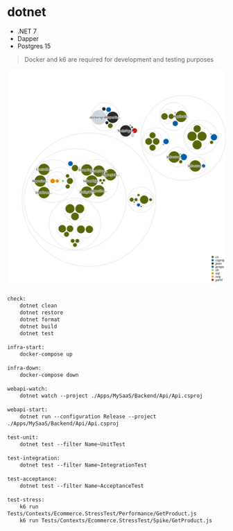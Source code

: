 # dotnet

- .NET 7
- Dapper
- Postgres 15

> Docker and k6 are required for development and testing purposes

![Visualization of the codebase](./diagram.svg)

```make
check:
	dotnet clean
	dotnet restore
	dotnet format
	dotnet build
	dotnet test

infra-start:
	docker-compose up

infra-down:
	docker-compose down

webapi-watch:
	dotnet watch --project ./Apps/MySaaS/Backend/Api/Api.csproj

webapi-start:
	dotnet run --configuration Release --project ./Apps/MySaaS/Backend/Api/Api.csproj

test-unit:
	dotnet test --filter Name~UnitTest

test-integration:
	dotnet test --filter Name~IntegrationTest

test-acceptance:
	dotnet test --filter Name~AcceptanceTest

test-stress:
	k6 run Tests/Contexts/Ecommerce.StressTest/Performance/GetProduct.js
	k6 run Tests/Contexts/Ecommerce.StressTest/Spike/GetProduct.js
```